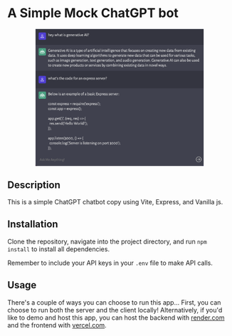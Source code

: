 # A Simple Mock ChatGPT bot

<p align="center">
    <img src="./img/chatbot.png" width="75%" height="75%" align="center">
</p>


## Description
This is a simple ChatGPT chatbot copy using Vite, Express, and Vanilla js.

## Installation
Clone the repository, navigate into the project directory, and run `npm install` to install all dependencies.

Remember to include your API keys in your `.env` file to make API calls.

## Usage
There's a couple of ways you can choose to run this app... First, you can choose to run both the server and the client locally! Alternatively, if you'd like to demo and host this app, you can host the backend with [render.com](https://render.com/) and the frontend with [vercel.com](https://vercel.com/).